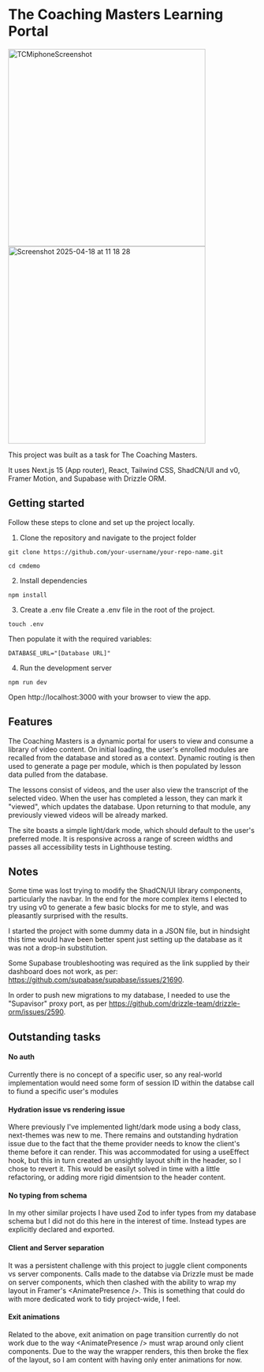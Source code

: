 # The Coaching Masters Learning Portal

<img height="400" alt="TCMiphoneScreenshot" src="https://github.com/user-attachments/assets/5ceda0ae-39fb-4368-a6e4-d3f6b7970899" />
<img height="400" alt="Screenshot 2025-04-18 at 11 18 28" src="https://github.com/user-attachments/assets/9033618f-de4b-4b7c-90f6-3278ae13bdd6" />

This project was built as a task for The Coaching Masters.

It uses Next.js 15 (App router), React, Tailwind CSS, ShadCN/UI and v0, Framer Motion, and Supabase with Drizzle ORM.

## Getting started
Follow these steps to clone and set up the project locally.

1. Clone the repository and navigate to the project folder
```
git clone https://github.com/your-username/your-repo-name.git
```

```
cd cmdemo
```

2. Install dependencies
```
npm install
```

3. Create a .env file
Create a .env file in the root of the project. 
```
touch .env
```
Then populate it with the required variables:
```
DATABASE_URL="[Database URL]"
```

4. Run the development server
```
npm run dev
```
Open http://localhost:3000 with your browser to view the app.

## Features
The Coaching Masters is a dynamic portal for users to view and consume a library of video content. On initial loading, the user's enrolled modules are recalled from the database and stored as a context. Dynamic routing is then used to generate a page per module, which is then populated by lesson data pulled from the database.

The lessons consist of videos, and the user also view the transcript of the selected video. When the user has completed a lesson, they can mark it "viewed", which updates the database. Upon returning to that module, any previously viewed videos will be already marked.

The site boasts a simple light/dark mode, which should default to the user's preferred mode. It is responsive across a range of screen widths and passes all accessibility tests in Lighthouse testing.

## Notes
Some time was lost trying to modify the ShadCN/UI library components, particularly the navbar. In the end for the more complex items I elected to try using v0 to generate a few basic blocks for me to style, and was pleasantly surprised with the results.

I started the project with some dummy data in a JSON file, but in hindsight this time would have been better spent just setting up the database as it was not a drop-in substitution.

Some Supabase troubleshooting was required as the link supplied by their dashboard does not work, as per:
https://github.com/supabase/supabase/issues/21690.

In order to push new migrations to my database, I needed to use the "Supavisor" proxy port, as per https://github.com/drizzle-team/drizzle-orm/issues/2590.

## Outstanding tasks
#### No auth
Currently there is no concept of a specific user, so any real-world implementation would need some form of session ID within the databse call to fiund a specific user's modules

#### Hydration issue vs rendering issue
Where previously I've implemented light/dark mode using a body class, next-themes was new to me. There remains and outstanding hydration issue due to the fact that the theme provider needs to know the client's theme before it can render. This was accommodated for using a useEffect hook, but this in turn created an unsightly layout shift in the header, so I chose to revert it. This would be easilyt solved in time with a little refactoring, or adding more rigid dimentsion to the header content.

#### No typing from schema
In my other similar projects I have used Zod to infer types from my database schema but I did not do this here in the interest of time. Instead types are explicitly declared and exported.

#### Client and Server separation
It was a persistent challenge with this project to juggle client components vs server components. Calls made to the databse via Drizzle must be made on server components, which then clashed with the ability to wrap my layout in Framer's \<AnimatePresence />. This is something that could do with more dedicated work to tidy project-wide, I feel.

#### Exit animations
Related to the above, exit animation on page transition currently do not work due to the way \<AnimatePresence /> must wrap around only client components. Due to the way the wrapper renders, this then broke the flex of the layout, so I am content with having only enter animations for now.
